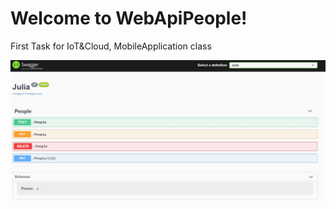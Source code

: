 <!DOCTYPE html>
<html>
<body class="stackedit">
  <div class="stackedit__html"><h1 id="welcome-to-webapipeople">Welcome to WebApiPeople!</h1>
<p>First Task for IoT&amp;Cloud, MobileApplication class</p>
<p><img src="https://github.com/BeaverJulia/WebApiPeople/blob/master/Task1/IMG/1.JPG?raw=true" alt="swagger"></p>
</div>
</body>

</html>
